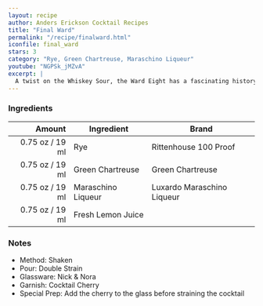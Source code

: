 ```yaml
---
layout: recipe
author: Anders Erickson Cocktail Recipes
title: "Final Ward"
permalink: "/recipe/finalward.html"
iconfile: final_ward
stars: 3
category: "Rye, Green Chartreuse, Maraschino Liqueur"
youtube: "NGPSk_jMZvA"
excerpt: |
  A twist on the Whiskey Sour, the Ward Eight has a fascinating history
---
```


### Ingredients

|  Amount | Ingredient         | Brand                      |
| ------: | ------------------ | -------------------------- |
| 0.75 oz / 19 ml | Rye                | Rittenhouse 100 Proof      |
| 0.75 oz / 19 ml | Green Chartreuse   | Green Chartreuse           |
| 0.75 oz / 19 ml | Maraschino Liqueur | Luxardo Maraschino Liqueur |
| 0.75 oz / 19 ml | Fresh Lemon Juice  |

### Notes

- Method: Shaken
- Pour: Double Strain
- Glassware: Nick & Nora
- Garnish: Cocktail Cherry
- Special Prep: Add the cherry to the glass before straining the cocktail

